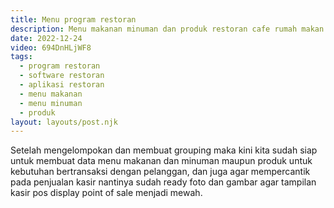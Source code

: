 ```yaml
---
title: Menu program restoran
description: Menu makanan minuman dan produk restoran cafe rumah makan.
date: 2022-12-24
video: 694DnHLjWF8
tags:
  - program restoran
  - software restoran
  - aplikasi restoran
  - menu makanan
  - menu minuman
  - produk
layout: layouts/post.njk
---
```


Setelah mengelompokan dan membuat grouping maka kini kita sudah siap untuk membuat data menu makanan dan minuman maupun produk untuk kebutuhan bertransaksi dengan pelanggan, dan juga agar mempercantik pada penjualan kasir nantinya sudah ready foto dan gambar agar tampilan kasir pos display point of sale menjadi mewah.
